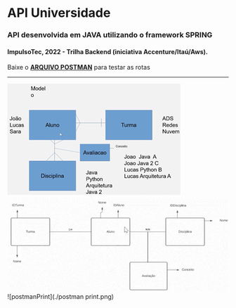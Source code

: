 # API Universidade

### API desenvolvida em JAVA utilizando o framework SPRING
#### ImpulsoTec, 2022 - Trilha Backend (iniciativa Accenture/Itaú/Aws).

Baixe o <b><a href="https://github.com/ManoelPradoMark22/API-JAVA-spring-Universidade/blob/master/Universidade.postman_collection.json">ARQUIVO POSTMAN</a></b> para testar as rotas

---

![modelo](./modelo.png)
![entidades](./entidades.png)
![postmanPrint](./postman print.png)
